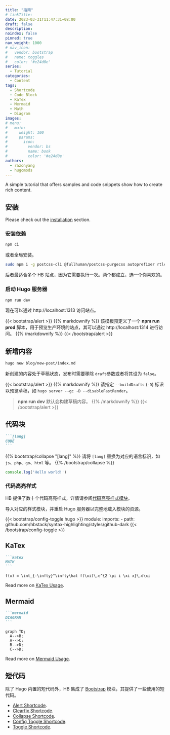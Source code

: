 ```yaml
---
title: "指南"
# linkTitle:
date: 2023-03-31T11:47:31+08:00
draft: false
description: 
noindex: false
pinned: true
nav_weight: 1000
# nav_icon:
#   vendor: bootstrap
#   name: toggles
#   color: '#e24d0e'
series:
  - Tutorial
categories:
  - Content
tags:
  - Shortcode
  - Code Block
  - KaTex
  - Mermaid
  - Math
  - Diagram
images:
# menu:
#   main:
#     weight: 100
#     params:
#       icon:
#         vendor: bs
#         name: book
#         color: '#e24d0e'
authors:
  - razonyang
  - hugomods
---
```


A simple tutorial that offers samples and code snippets show how to create rich content.

<!--more-->

## 安装

Please check out the [installation](https://hb.hugomods.com/en/docs/getting-started/installation) section.

### 安装依赖

```sh
npm ci
```

或者全局安装。

```sh
sudo npm i -g postcss-cli @fullhuman/postcss-purgecss autoprefixer rtlcss
```

后者最适合多个 HB 站点，因为它需要执行一次。两个都成立，选一个你喜欢的。

### 启动 Hugo 服务器

```sh
npm run dev
```

现在可以通过 http://localhost:1313 访问站点。

{{< bootstrap/alert >}}
{{% markdownify %}}
该模板预定义了一个 **npm run prod** 脚本，用于预览生产环境的站点，其可以通过 http://localhost:1314 进行访问。
{{% /markdownify %}}
{{< /bootstrap/alert >}}

## 新增内容

```sh
hugo new blog/new-post/index.md
```

新创建的内容处于草稿状态，发布时需要移除 `draft`参数或者将其设为 `false`。

{{< bootstrap/alert >}}
{{% markdownify %}}
请指定  `--buildDrafts` (`-D`) 标识以预览草稿，如 `hugo server --gc -D --disableFastRender`。
> **npm run dev**  默认会构建草稿内容。
{{% /markdownify %}}
{{< /bootstrap/alert >}}

## 代码块

````markdown
```[lang]
CODE
```
````

{{% bootstrap/collapse "[lang]" %}}
请将 `[lang]` 替换为对应的语言标识，如 `js`、`php`、`go`、`html` 等。
{{% /bootstrap/collapse %}}

```js
console.log('Hello world!')
```

### 代码高亮样式

HB 提供了数十个代码高亮样式，详情请参阅[代码高亮样式模块](https://hb.hugomods.com/en/docs/modules/syntax-highlighting/)。

导入对应的样式模块，并重启 Hugo 服务器以完整地载入模块的资源。

{{< bootstrap/config-toggle hugo >}}
module:
  imports:
    - path: github.com/hbstack/syntax-highlighting/styles/github-dark
{{< /bootstrap/config-toggle >}}

## KaTex

````markdown
```katex
MATH
```
````

```katex
f(x) = \int_{-\infty}^\infty\hat f(\xi)\,e^{2 \pi i \xi x}\,d\xi
```

Read more on [KaTex Usage](https://hugomods.com/en/docs/content/katex/#usage).

## Mermaid

````markdown
```mermaid
DIAGRAM
```
````

```mermaid
graph TD;
  A-->B;
  A-->C;
  B-->D;
  C-->D;
```

Read more on [Mermaid Usage](https://hugomods.com/en/docs/content/mermaid/#usage).

## 短代码

除了 Hugo 内置的短代码外，HB 集成了 [Bootstrap](https://hugomods.com/en/docs/bootstrap/) 模块，其提供了一些使用的短代码。

- [Alert Shortcode](https://hugomods.com/en/docs/bootstrap/alert/).
- [Clearfix Shortcode](https://hugomods.com/en/docs/bootstrap/clearfix/).
- [Collapse Shortcode](https://hugomods.com/en/docs/bootstrap/collapse/).
- [Config Toggle Shortcode](https://hugomods.com/en/docs/bootstrap/config-toggle/).
- [Toggle Shortcode](https://hugomods.com/en/docs/bootstrap/toggle/).
